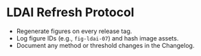 # LDAI Refresh Protocol

- Regenerate figures on every release tag.
- Log figure IDs (e.g., `fig-ldai-07`) and hash image assets.
- Document any method or threshold changes in the Changelog.

